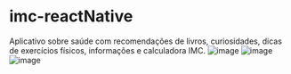 # imc-reactNative
Aplicativo sobre saúde com recomendações de livros, curiosidades, dicas de exercícios físicos, informações e calculadora IMC. 
![image](https://user-images.githubusercontent.com/77711349/127078378-ecb68716-229a-494c-8a6b-5b82829ed217.png)
![image](https://user-images.githubusercontent.com/77711349/127078417-e3de31f1-0f83-4e62-a794-04a99fcb0946.png)
![image](https://user-images.githubusercontent.com/77711349/127078449-d2bdf68f-6ef7-4f16-b91b-386645fb24fc.png)
